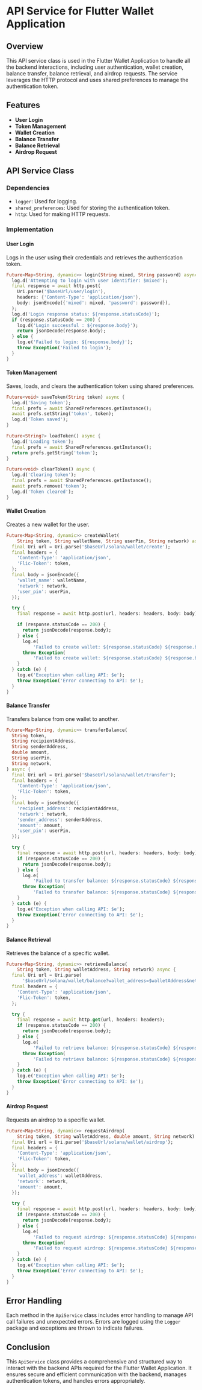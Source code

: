 # API Service for Flutter Wallet Application

## Overview

This API service class is used in the Flutter Wallet Application to handle all the backend interactions, including user authentication, wallet creation, balance transfer, balance retrieval, and airdrop requests. The service leverages the HTTP protocol and uses shared preferences to manage the authentication token.

## Features

- **User Login**
- **Token Management**
- **Wallet Creation**
- **Balance Transfer**
- **Balance Retrieval**
- **Airdrop Request**

## API Service Class

### Dependencies

- `logger`: Used for logging.
- `shared_preferences`: Used for storing the authentication token.
- `http`: Used for making HTTP requests.

### Implementation

#### User Login

Logs in the user using their credentials and retrieves the authentication token.

```dart
Future<Map<String, dynamic>> login(String mixed, String password) async {
  log.d('Attempting to login with user identifier: $mixed');
  final response = await http.post(
    Uri.parse('$baseUrl/user/login'),
    headers: {'Content-Type': 'application/json'},
    body: jsonEncode({'mixed': mixed, 'password': password}),
  );
  log.d('Login response status: ${response.statusCode}');
  if (response.statusCode == 200) {
    log.d('Login successful : ${response.body}');
    return jsonDecode(response.body);
  } else {
    log.e('Failed to login: ${response.body}');
    throw Exception('Failed to login');
  }
}
```


#### Token Management

Saves, loads, and clears the authentication token using shared preferences.

```dart
Future<void> saveToken(String token) async {
  log.d('Saving token');
  final prefs = await SharedPreferences.getInstance();
  await prefs.setString('token', token);
  log.d('Token saved');
}

Future<String?> loadToken() async {
  log.d('Loading token');
  final prefs = await SharedPreferences.getInstance();
  return prefs.getString('token');
}

Future<void> clearToken() async {
  log.d('Clearing token');
  final prefs = await SharedPreferences.getInstance();
  await prefs.remove('token');
  log.d('Token cleared');
}
```

#### Wallet Creation

Creates a new wallet for the user.

```dart
Future<Map<String, dynamic>> createWallet(
    String token, String walletName, String userPin, String network) async {
  final Uri url = Uri.parse('$baseUrl/solana/wallet/create');
  final headers = {
    'Content-Type': 'application/json',
    'Flic-Token': token,
  };
  final body = jsonEncode({
    'wallet_name': walletName,
    'network': network,
    'user_pin': userPin,
  });

  try {
    final response = await http.post(url, headers: headers, body: body);

    if (response.statusCode == 200) {
      return jsonDecode(response.body);
    } else {
      log.e(
          'Failed to create wallet: ${response.statusCode} ${response.body}');
      throw Exception(
          'Failed to create wallet: ${response.statusCode} ${response.body}');
    }
  } catch (e) {
    log.e('Exception when calling API: $e');
    throw Exception('Error connecting to API: $e');
  }
}
```

#### Balance Transfer

Transfers balance from one wallet to another.

```dart
Future<Map<String, dynamic>> transferBalance(
  String token,
  String recipientAddress,
  String senderAddress,
  double amount,
  String userPin,
  String network,
) async {
  final Uri url = Uri.parse('$baseUrl/solana/wallet/transfer');
  final headers = {
    'Content-Type': 'application/json',
    'Flic-Token': token,
  };
  final body = jsonEncode({
    'recipient_address': recipientAddress,
    'network': network,
    'sender_address': senderAddress,
    'amount': amount,
    'user_pin': userPin,
  });

  try {
    final response = await http.post(url, headers: headers, body: body);
    if (response.statusCode == 200) {
      return jsonDecode(response.body);
    } else {
      log.e(
          'Failed to transfer balance: ${response.statusCode} ${response.body}');
      throw Exception(
          'Failed to transfer balance: ${response.statusCode} ${response.body}');
    }
  } catch (e) {
    log.e('Exception when calling API: $e');
    throw Exception('Error connecting to API: $e');
  }
}
```

#### Balance Retrieval

Retrieves the balance of a specific wallet.

```dart
Future<Map<String, dynamic>> retrieveBalance(
    String token, String walletAddress, String network) async {
  final Uri url = Uri.parse(
      '$baseUrl/solana/wallet/balance?wallet_address=$walletAddress&network=$network');
  final headers = {
    'Content-Type': 'application/json',
    'Flic-Token': token,
  };

  try {
    final response = await http.get(url, headers: headers);
    if (response.statusCode == 200) {
      return jsonDecode(response.body);
    } else {
      log.e(
          'Failed to retrieve balance: ${response.statusCode} ${response.body}');
      throw Exception(
          'Failed to retrieve balance: ${response.statusCode} ${response.body}');
    }
  } catch (e) {
    log.e('Exception when calling API: $e');
    throw Exception('Error connecting to API: $e');
  }
}
```

#### Airdrop Request

Requests an airdrop to a specific wallet.

```dart
Future<Map<String, dynamic>> requestAirdrop(
    String token, String walletAddress, double amount, String network) async {
  final Uri url = Uri.parse('$baseUrl/solana/wallet/airdrop');
  final headers = {
    'Content-Type': 'application/json',
    'Flic-Token': token,
  };
  final body = jsonEncode({
    'wallet_address': walletAddress,
    'network': network,
    'amount': amount,
  });

  try {
    final response = await http.post(url, headers: headers, body: body);
    if (response.statusCode == 200) {
      return jsonDecode(response.body);
    } else {
      log.e(
          'Failed to request airdrop: ${response.statusCode} ${response.body}');
      throw Exception(
          'Failed to request airdrop: ${response.statusCode} ${response.body}');
    }
  } catch (e) {
    log.e('Exception when calling API: $e');
    throw Exception('Error connecting to API: $e');
  }
}
```

## Error Handling

Each method in the `ApiService` class includes error handling to manage API call failures and unexpected errors. Errors are logged using the `Logger` package and exceptions are thrown to indicate failures.

## Conclusion

This `ApiService` class provides a comprehensive and structured way to interact with the backend APIs required for the Flutter Wallet Application. It ensures secure and efficient communication with the backend, manages authentication tokens, and handles errors appropriately.
